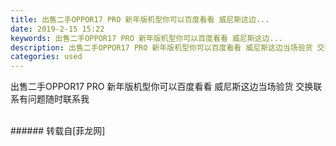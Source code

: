 ```yaml
---
title: 出售二手OPPOR17 PRO 新年版机型你可以百度看看 威尼斯这边...
date: 2019-2-15 15:22
keywords: 出售二手OPPOR17 PRO 新年版机型你可以百度看看 威尼斯这边...
description: 出售二手OPPOR17 PRO 新年版机型你可以百度看看 威尼斯这边当场验货 交换联系有问题随时联系我
categories: used
---
```

<td class="t_f" id="postmessage_3018069">

出售二手OPPOR17 PRO 新年版机型你可以百度看看 威尼斯这边当场验货 交换联系有问题随时联系我<br/>
<br/>
</td>
###### 转载自[菲龙网]